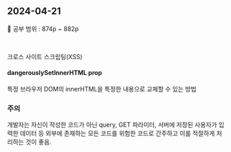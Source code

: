 ## 2024-04-21

📖 공부 범위 : 874p ~ 882p

<br/>

크로스 사이트 스크립팅(XSS)

#### dangerouslySetInnerHTML prop

특정 브라우저 DOM의 innerHTML을 특정한 내용으로 교체할 수 있는 방법

### 주의

개발자는 자신이 작성한 코드가 아닌 query, GET 파라미터, 서버에 저장된 사용자가 입력한 데이터 등 외부에 존재하는 모든 코드를 위험한 코드로 간주하고 이를 적절하게 처리하는 것이 좋음.
